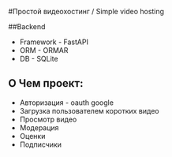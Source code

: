 #Простой видеохостинг / Simple video hosting

##Backend
- Framework - FastAPI
- ORM - ORMAR
- DB - SQLite

## О Чем проект:
- Авторизация - oauth google
- Загрузка пользователем коротких видео
- Просмотр видео
- Модерация
- Оценки
- Подписчики
